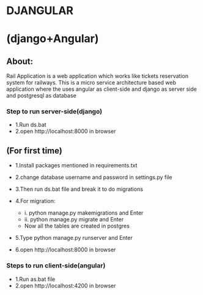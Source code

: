 # DJANGULAR
# (django+Angular)                                            
           
                                                                                   
                                                                                  
## About:
Rail Application is a web application which works like tickets reservation system for railways. This is a micro service architecture based web application where the uses angular as client-side and django as server side and  postgresql as database
      
### Step to run server-side(django)
  - 1.Run ds.bat
  - 2.open http://localhost:8000 in browser
## (For first time)
  - 1.Install packages mentioned in requirements.txt
  - 2.change database username and password in settings.py file
  - 3.Then run ds.bat file and break it to do migrations
  - 4.For migration:
      - i. python manage.py makemigrations and Enter
      - ii. python manage.py migrate and Enter
      - Now all the tables are created in postgres
                                                                                    
  - 5.Type python manage.py runserver and Enter
  - 6.open http://localhost:8000 in browser   

### Steps to run client-side(angular)
  - 1.Run as.bat file
  - 2.open http://localhost:4200 in browser
  
                                                                  
                                                                                    
                                                                                    
                                                                                    
                                                                                    
                                                                                    
                                                                                    
                                                                                    
                                                                                    
                                                                                    
                                                                        
                                                                                      

